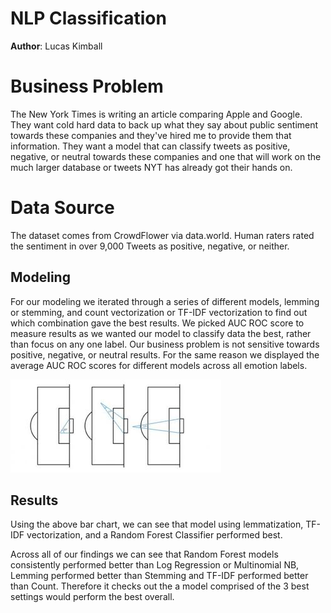 # NLP Classification

**Author**: Lucas Kimball

# Business Problem

The New York Times is writing an article comparing Apple and Google. They want cold hard data to back up what they say about public sentiment towards these companies and they've hired me to provide them that information. They want a model that can classify tweets as positive, negative, or neutral towards these companies and one that will work on the much larger database or tweets NYT has already got their hands on. 

# Data Source

The dataset comes from CrowdFlower via data.world. Human raters rated the sentiment in over 9,000 Tweets as positive, negative, or neither.

## Modeling

For our modeling we iterated through a series of different models, lemming or stemming, and count vectorization or TF-IDF vectorization to find out which combination gave the best results. We picked AUC ROC score to measure results as we wanted our model to classify data the best, rather than focus on any one label. Our business problem is not sensitive towards positive, negative, or neutral results. For the same reason we displayed the average AUC ROC scores for different models across all emotion labels.

![img](https://github.com/LMK08/xG_Project/blob/main/Images/download-3.jpg)

## Results

Using the above bar chart, we can see that model using lemmatization, TF-IDF vectorization, and a Random Forest Classifier performed best.

Across all of our findings we can see that Random Forest models consistently performed better than Log Regression or Multinomial NB, Lemming performed better than Stemming and TF-IDF performed better than Count. Therefore it checks out the a model comprised of the 3 best settings would perform the best overall.
